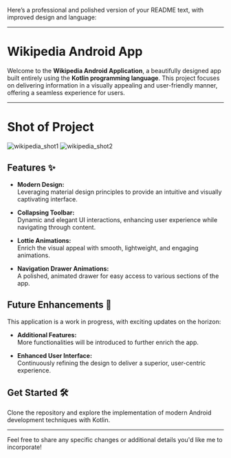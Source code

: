 Here’s a professional and polished version of your README text, with improved design and language:

---

# Wikipedia Android App

Welcome to the **Wikipedia Android Application**, a beautifully designed app built entirely using the **Kotlin programming language**. This project focuses on delivering information in a visually appealing and user-friendly manner, offering a seamless experience for users.

---

# Shot of Project

![wikipedia_shot1](https://github.com/user-attachments/assets/2e40516c-e6ad-4495-93db-9a78ee3d2960) ![wikipedia_shot2](https://github.com/user-attachments/assets/61eda22a-ef90-4779-9a6c-74940e687e89)




## Features ✨
- **Modern Design:**  
  Leveraging material design principles to provide an intuitive and visually captivating interface.
  
- **Collapsing Toolbar:**  
  Dynamic and elegant UI interactions, enhancing user experience while navigating through content.

- **Lottie Animations:**  
  Enrich the visual appeal with smooth, lightweight, and engaging animations.

- **Navigation Drawer Animations:**  
  A polished, animated drawer for easy access to various sections of the app.

## Future Enhancements 🚀
This application is a work in progress, with exciting updates on the horizon:
- **Additional Features:**  
  More functionalities will be introduced to further enrich the app.
  
- **Enhanced User Interface:**  
  Continuously refining the design to deliver a superior, user-centric experience.

## Get Started 🛠️
Clone the repository and explore the implementation of modern Android development techniques with Kotlin.

---

Feel free to share any specific changes or additional details you'd like me to incorporate!
